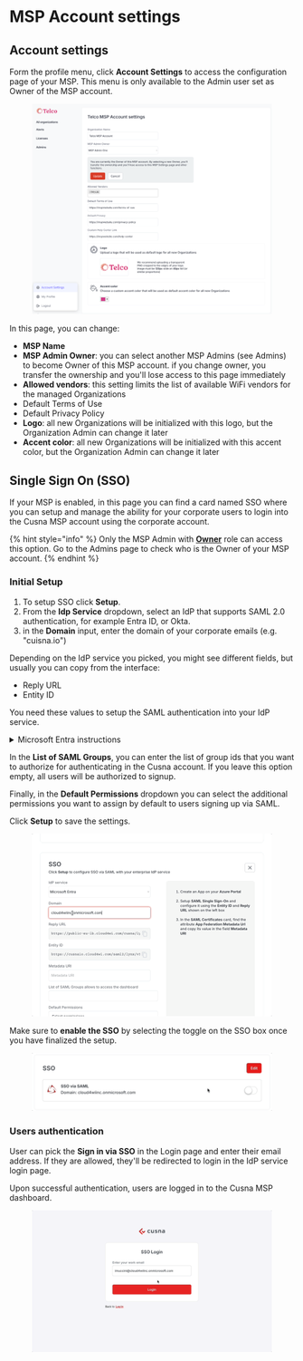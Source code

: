 # MSP Account settings

## Account settings

Form the profile menu, click **Account Settings** to access the configuration page of your MSP. This menu is only available to the Admin user set as Owner of the MSP account.

<figure><img src="../.gitbook/assets/image (291).png" alt=""><figcaption></figcaption></figure>

In this page, you can change:

* **MSP Name**
* **MSP Admin Owner**: you can select another MSP Admins (see Admins) to become Owner of this MSP account. if you change owner, you transfer the ownership and you'll lose access to this page immediately
* **Allowed vendors**: this setting limits the list of available WiFi vendors for the managed Organizations &#x20;
* Default Terms of Use
* Default Privacy Policy
* **Logo**: all new Organizations will be initialized with this logo, but the Organization Admin can change it later
* **Accent color**:  all new Organizations will be initialized with this accent color, but the Organization Admin can change it later



## Single Sign On (SSO)

If your MSP is enabled, in this page you can find a card named SSO where you can setup and manage the ability for your corporate users to login into the Cusna MSP account using the corporate account.

{% hint style="info" %}
Only the MSP Admin with [**Owner**](https://www.cusna.io/app?page=alladmins\&tab=list) role can access this option. Go to the Admins page to check who is the Owner of your MSP account.
{% endhint %}

### Initial Setup

1. To setup SSO click **Setup**.
2. From the **Idp Service** dropdown, select an IdP that supports SAML 2.0 authentication, for example Entra ID, or Okta.
3. in the **Domain** input, enter the domain of your corporate emails (e.g. "cuisna.io")

Depending on the IdP service you picked, you might see different fields, but usually you can copy from the interface:

* Reply URL
* Entity ID

You need these values to setup the SAML authentication into your IdP service.

<details>

<summary>Microsoft Entra instructions</summary>

* Log in to Microsoft Azure in a new browser tab, click **Enterprise applications** > **New application**.

-   Click **Create your own application**, enter a name for the application, select **Integrate any other application you don't find in the gallery (Non-gallery)** and click **Create**.\


    <div align="left"><figure><img src="../.gitbook/assets/image (150).png" alt="" width="375"><figcaption></figcaption></figure></div>

*   Click **Assign users and group** to define which Users or User groups can login with this application. You can assign individual users or groups of users.\


    <figure><img src="../.gitbook/assets/mceclip3.png" alt=""><figcaption></figcaption></figure>

    Once done with the assignment, go back to the main page of the app.\


-   Click **Single sign on** on the sidebar, select **SAML.**\
    The page **Set up Single Sign-On with SAML** appears.\
    \
    Click **Edit** in the "**Basic SAML Configuration**" card.  Enter the **Identifier (Entity ID)** and the **Reply URL** value provided in the Cloud4Wi Dashboard (see top of the page). Click Save.\
    \
    The value will be reflected in the related card.\
    \


    <figure><img src="../.gitbook/assets/mceclip5.png" alt=""><figcaption></figcaption></figure>

* Click **Edit** on the "**Attributes & Claims**" card. Default values are usually the correct ones, but make sure that :&#x20;
  1. claim name **Unique User Identifier** matches source attribute **user.userpincipalname**
  2. claim name **groups** matches source attribute **user.groups \[All]**\
     if you don't have this entry, click on the button "**+ Add a group claim**" and select **All groups** in the Group Claims dialog.
  3. claim name **emailaddress** matches source attribute **user.mail**
  4. claim name **givenname** matches source attribute **user.givenname**
  5. claim name **name** matches source attribute **user.name**
  6.  claim name **surname** matches source attribute **user.surname**\
      \


      <figure><img src="../.gitbook/assets/image (34).png" alt=""><figcaption></figcaption></figure>

-   Go back to the main screen **Set up Single Sign-On with SAML**. Find in the page the section SAML **Certificates**.  Find the attribute **App Federation Metadata Url** and copy its value in the Cusna setup panel in the filed **Metadata URI** \
    \


    <figure><img src="../.gitbook/assets/image (35).png" alt=""><figcaption></figcaption></figure>

    In Cusna, click **Setup**.\


*   Ensure all users can sign on without the need to set up separate permissions in Entra ID. \
    Form the main page of the application,  go to the **Properties** page and select **No** for **Assignment required** and **Yes** to **Visible to users**.\


    <figure><img src="../.gitbook/assets/mceclip7.png" alt=""><figcaption></figcaption></figure>

</details>



In the **List of SAML Groups**, you can enter the list of group ids that you want to authorize for authenticating in the Cusna account. If you leave this option empty, all users will be authorized to signup.

Finally, in the **Default Permissions** dropdown you can select the additional permissions you want to assign by default to users signing up via SAML.

Click **Setup** to save the settings.

<figure><img src="../.gitbook/assets/setupsso.gif" alt=""><figcaption></figcaption></figure>

Make sure to **enable the SSO** by selecting the toggle on the SSO box once you have finalized the setup.

<figure><img src="../.gitbook/assets/enable SSO.gif" alt=""><figcaption></figcaption></figure>

### Users authentication

User can pick the **Sign in via SSO** in the Login page and enter their email address. If they are allowed, they'll be redirected to login in the IdP service login page.

Upon successful authentication, users are logged in to the Cusna MSP dashboard.

<figure><img src="../.gitbook/assets/loginviasso.gif" alt=""><figcaption></figcaption></figure>

